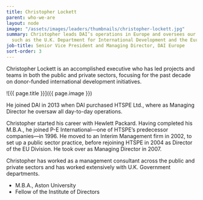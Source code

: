 ```yaml
---
title: Christopher Lockett
parent: who-we-are
layout: node
image: "/assets/images/leaders/thumbnails/christopher-lockett.jpg"
summary: Christopher leads DAI’s operations in Europe and oversees our work for clients
  such as the U.K. Department for International Development and the European Commission.
job-title: Senior Vice President and Managing Director, DAI Europe
sort-order: 3
---
```


Christopher Lockett is an accomplished executive who has led projects and teams in both the public and private sectors, focusing for the past decade on donor-funded international development initiatives.

![{{ page.title }}]({{ page.image }})

He joined DAI in 2013 when DAI purchased HTSPE Ltd., where as Managing Director he oversaw all day-to-day operations.

Christopher started his career with Hewlett Packard. Having completed his M.B.A., he joined P-E International—one of HTSPE’s predecessor companies—in 1996. He moved to an Interim Management firm in 2002, to set up a public sector practice, before rejoining HTSPE in 2004 as Director of the EU Division. He took over as Managing Director in 2007.

Christopher has worked as a management consultant across the public and private sectors and has worked extensively with U.K. Government departments.

* M.B.A., Aston University
* Fellow of the Institute of Directors
